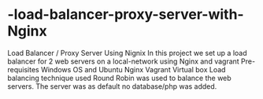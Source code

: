 # -load-balancer-proxy-server-with-Nginx
Load Balancer / Proxy Server Using Nignix In this project we set up a load balancer for 2 web servers on a local-network using Nginx and vagrant  Pre-requisites Windows OS and Ubuntu Nginx Vagrant Virtual box Load balancing technique used Round Robin was used to balance the web servers.  The server was as default no database/php was added.
